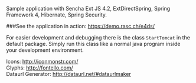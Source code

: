 Sample application with Sencha Ext JS 4.2, ExtDirectSpring, Spring Framework 4, Hibernate, Spring Security.


###See the application in action: https://demo.rasc.ch/e4ds/

For easier development and debugging there is the class `StartTomcat` in the default package. Simply run this class like a normal java program inside your development environment. 


Icons: http://iconmonstr.com/  
Glyphs: http://fontello.com/  
Dataurl Generator: http://dataurl.net/#dataurlmaker  
